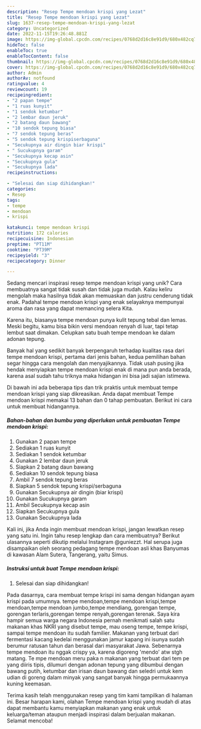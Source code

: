 ```yaml
---
description: "Resep Tempe mendoan krispi yang Lezat"
title: "Resep Tempe mendoan krispi yang Lezat"
slug: 1637-resep-tempe-mendoan-krispi-yang-lezat
category: Uncategorized
date: 2022-11-15T19:26:48.881Z
image: https://img-global.cpcdn.com/recipes/0768d2d16c8e91d9/680x482cq70/tempe-mendoan-krispi-foto-resep-utama.jpg
hideToc: false
enableToc: true
enableTocContent: false
thumbnail: https://img-global.cpcdn.com/recipes/0768d2d16c8e91d9/680x482cq70/tempe-mendoan-krispi-foto-resep-utama.jpg
cover: https://img-global.cpcdn.com/recipes/0768d2d16c8e91d9/680x482cq70/tempe-mendoan-krispi-foto-resep-utama.jpg
author: Admin
authorAv: notfound
ratingvalue: 4
reviewcount: 19
recipeingredient:
- "2 papan tempe"
- "1 ruas kunyit"
- "1 sendok ketumbar"
- "2 lembar daun jeruk"
- "2 batang daun bawang"
- "10 sendok tepung biasa"
- "7 sendok tepung beras"
- "5 sendok tepung krispiserbaguna"
- "Secukupnya air dingin biar krispi"
- " Sucukupnya garam"
- "Secukupnya kecap asin"
- "Secukupnya gula"
- "Secukupnya lada"
recipeinstructions:

- "Selesai dan siap dihidangkan!"
categories:
- Resep
tags:
- tempe
- mendoan
- krispi

katakunci: tempe mendoan krispi 
nutrition: 172 calories
recipecuisine: Indonesian
preptime: "PT11M"
cooktime: "PT39M"
recipeyield: "3"
recipecategory: Dinner

---
```





Sedang mencari inspirasi resep tempe mendoan krispi yang unik? Cara membuatnya sangat tidak susah dan tidak juga mudah. Kalau keliru mengolah maka hasilnya tidak akan memuaskan dan justru cenderung tidak enak. Padahal tempe mendoan krispi yang enak selayaknya mempunyai aroma dan rasa yang dapat memancing selera Kita.





Karena itu, biasanya tempe mendoan punya kulit tepung tebal dan lemas. Meski begitu, kamu bisa bikin versi mendoan renyah di luar, tapi tetap lembut saat dimakan. Celupkan satu buah tempe mendoan ke dalam adonan tepung.

Banyak hal yang sedikit banyak berpengaruh terhadap kualitas rasa dari tempe mendoan krispi, pertama dari jenis bahan, kedua pemilihan bahan segar hingga cara mengolah dan menyajikannya. Tidak usah pusing jika hendak menyiapkan tempe mendoan krispi enak di mana pun anda berada, karena asal sudah tahu triknya maka hidangan ini bisa jadi sajian istimewa.






Di bawah ini ada beberapa tips dan trik praktis untuk membuat tempe mendoan krispi yang siap dikreasikan. Anda dapat membuat Tempe mendoan krispi memakai 13 bahan dan 0 tahap pembuatan. Berikut ini cara untuk membuat hidangannya.

<!--inarticleads1-->

##### Bahan-bahan dan bumbu yang diperlukan untuk pembuatan Tempe mendoan krispi:

1. Gunakan 2 papan tempe
1. Sediakan 1 ruas kunyit
1. Sediakan 1 sendok ketumbar
1. Gunakan 2 lembar daun jeruk
1. Siapkan 2 batang daun bawang
1. Sediakan 10 sendok tepung biasa
1. Ambil 7 sendok tepung beras
1. Siapkan 5 sendok tepung krispi/serbaguna
1. Gunakan Secukupnya air dingin (biar krispi)
1. Gunakan  Sucukupnya garam
1. Ambil Secukupnya kecap asin
1. Siapkan Secukupnya gula
1. Gunakan Secukupnya lada


Kali ini, jika Anda ingin membuat mendoan krispi, jangan lewatkan resep yang satu ini. Ingin tahu resep lengkap dan cara membuatnya? Berikut ulasannya seperti dikutip melalui Instagram @guniezzt. Hal serupa juga disampaikan oleh seorang pedagang tempe mendoan asli khas Banyumas di kawasan Alam Sutera, Tangerang, yaitu Simus. 

<!--inarticleads2-->

##### Instruksi untuk buat Tempe mendoan krispi:


1. Selesai dan siap dihidangkan!

Pada dasarnya, cara membuat tempe krispi ini sama dengan hidangan ayam krispi pada umumnya. tempe mendoan,tempe mendoan krispi,tempe mendoan,tempe mendoan jumbo,tempe mendiang, gorengan tempe, gorengan terlaris,gorengan tempe renyah,gorengan terenak. Saya kira hampir semua warga negara Indonesia pernah menikmati salah satu makanan khas NKRI yang disebut tempe, mau oseng tempe, tempe krispi, sampai tempe mendoan itu sudah familier. Makanan yang terbuat dari fermentasi kacang kedelai menggunakan jamur kapang ini isunya sudah berumur ratusan tahun dan berasal dari masyarakat Jawa. Sebenarnya tempe mendoan itu nggak crispy ya, karena digoreng &#39;mendo&#39; atw stgh matang. Te mpe mendoan meru paka n makanan yang terbuat dari tem pe yang diiris tipis, dilumuri dengan adonan tepung yang dibumbui dengan bawang putih, ketumbar dan irisan daun bawang dan seledri untuk kem udian di goreng dalam minyak yang sangat banyak hingga permukaannya kuning keemasan. 

Terima kasih telah menggunakan resep yang tim kami tampilkan di halaman ini. Besar harapan kami, olahan Tempe mendoan krispi yang mudah di atas dapat membantu kamu menyiapkan makanan yang enak untuk keluarga/teman ataupun menjadi inspirasi dalam berjualan makanan. Selamat mencoba!
